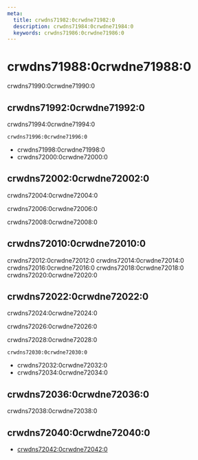 ```yaml
---
meta:
  title: crwdns71982:0crwdne71982:0
  description: crwdns71984:0crwdne71984:0
  keywords: crwdns71986:0crwdne71986:0
---
```


# crwdns71988:0crwdne71988:0
crwdns71990:0crwdne71990:0

<entry-ad />

## crwdns71992:0crwdne71992:0
crwdns71994:0crwdne71994:0

`crwdns71996:0crwdne71996:0`
- crwdns71998:0crwdne71998:0
- crwdns72000:0crwdne72000:0


## crwdns72002:0crwdne72002:0
crwdns72004:0crwdne72004:0

  crwdns72006:0crwdne72006:0

  crwdns72008:0crwdne72008:0

## crwdns72010:0crwdne72010:0
crwdns72012:0crwdne72012:0
<alert type="success">crwdns72014:0crwdne72014:0</alert>
<alert type="info">crwdns72016:0crwdne72016:0</alert>
<alert type="warning">crwdns72018:0crwdne72018:0</alert>
<alert type="error">crwdns72020:0crwdne72020:0</alert>

## crwdns72022:0crwdne72022:0
crwdns72024:0crwdne72024:0

  crwdns72026:0crwdne72026:0

  crwdns72028:0crwdne72028:0

  `crwdns72030:0crwdne72030:0`
  - crwdns72032:0crwdne72032:0
  - crwdns72034:0crwdne72034:0

## crwdns72036:0crwdne72036:0
crwdns72038:0crwdne72038:0

## crwdns72040:0crwdne72040:0
  - [crwdns72042:0crwdne72042:0]()

<doc-footer />
